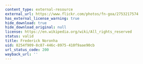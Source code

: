 ```yaml
---
content_type: external-resource
external_url: https://www.flickr.com/photos/fn-goa/2753217574
has_external_license_warning: true
hide_download: true
hide_download_original: null
license: https://en.wikipedia.org/wiki/All_rights_reserved
status: valid
title: Frederick Noronha
uid: 8254f909-8c87-446c-8975-410f9aae90cb
url_status_code: 200
wayback_url: ''
---
```

